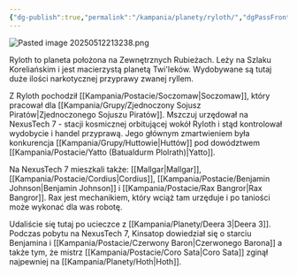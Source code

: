 ```yaml
---
{"dg-publish":true,"permalink":"/kampania/planety/ryloth/","dgPassFrontmatter":true}
---
```


![Pasted image 20250512213238.png](/img/user/Pasted%20image%2020250512213238.png)

Ryloth to planeta położona na Zewnętrznych Rubieżach. Leży na Szlaku Koreliańskim i jest macierzystą planetą Twi'leków. Wydobywane są tutaj duże ilości narkotycznej przyprawy zwanej ryllem.

Z Ryloth pochodził [[Kampania/Postacie/Soczomaw\|Soczomaw]], który pracował dla [[Kampania/Grupy/Zjednoczony Sojusz Piratów\|Zjednoczonego Sojuszu Piratów]]. Mszczuj urzędował na NexusTech 7 - stacji kosmicznej orbitującej wokół Ryloth i stąd kontrolował wydobycie i handel przyprawą. Jego głównym zmartwieniem była konkurencja [[Kampania/Grupy/Huttowie\|Huttów]] pod dowództwem [[Kampania/Postacie/Yatto (Batualdurm Plolrath)\|Yatto]].

Na NexusTech 7 mieszkali także: [[Mallgar\|Mallgar]], [[Kampania/Postacie/Cordius\|Cordius]], [[Kampania/Postacie/Benjamin Johnson\|Benjamin Johnson]] i [[Kampania/Postacie/Rax Bangror\|Rax Bangror]]. Rax jest mechanikiem, który wciąż tam urzęduje i po taniości może wykonać dla was robotę.

Udaliście się tutaj po ucieczce z [[Kampania/Planety/Deera 3\|Deera 3]]. Podczas pobytu na NexusTech 7, Kinsatop dowiedział się o starciu Benjamina i [[Kampania/Postacie/Czerwony Baron\|Czerwonego Barona]] a także tym, że mistrz [[Kampania/Postacie/Coro Sata\|Coro Sata]] zginął najpewniej na [[Kampania/Planety/Hoth\|Hoth]].